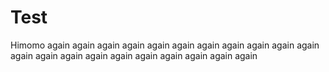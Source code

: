 # Test
Himomo again
again
again
again
again
again
again
again
again
again
again
again
again
again
again
again
again
again
again
again
again
